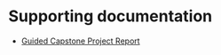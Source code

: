 # Supporting documentation

- [Guided Capstone Project Report](https://docs.google.com/document/d/1ix-q9rYs2ELnrLcqAcbjvO8eBqq2-8pN8uH6OnB_Unw/edit#)
